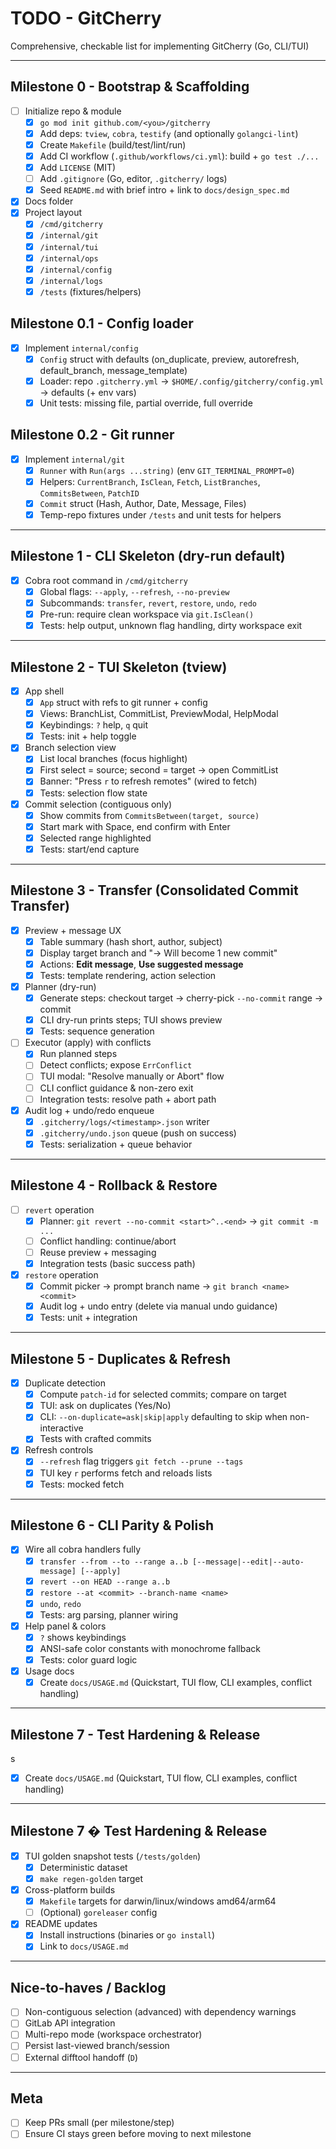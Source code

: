 # TODO - GitCherry

Comprehensive, checkable list for implementing GitCherry (Go, CLI/TUI)

---

## Milestone 0 - Bootstrap & Scaffolding

* [ ] Initialize repo & module
  * [x] `go mod init github.com/<you>/gitcherry`
  * [x] Add deps: `tview`, `cobra`, `testify` (and optionally `golangci-lint`)
  * [x] Create `Makefile` (build/test/lint/run)
  * [x] Add CI workflow (`.github/workflows/ci.yml`): build + `go test ./...`
  * [x] Add `LICENSE` (MIT)
  * [ ] Add `.gitignore` (Go, editor, `.gitcherry/` logs)
  * [x] Seed `README.md` with brief intro + link to `docs/design_spec.md`
* [x] Docs folder
* [x] Project layout
  * [x] `/cmd/gitcherry`
  * [x] `/internal/git`
  * [x] `/internal/tui`
  * [x] `/internal/ops`
  * [x] `/internal/config`
  * [x] `/internal/logs`
  * [x] `/tests` (fixtures/helpers)

## Milestone 0.1 - Config loader

* [x] Implement `internal/config`
  * [x] `Config` struct with defaults (on_duplicate, preview, autorefresh, default_branch, message_template)
  * [x] Loader: repo `.gitcherry.yml` -> `$HOME/.config/gitcherry/config.yml` -> defaults (+ env vars)
  * [x] Unit tests: missing file, partial override, full override

## Milestone 0.2 - Git runner

* [x] Implement `internal/git`
  * [x] `Runner` with `Run(args ...string)` (env `GIT_TERMINAL_PROMPT=0`)
  * [x] Helpers: `CurrentBranch`, `IsClean`, `Fetch`, `ListBranches`, `CommitsBetween`, `PatchID`
  * [x] `Commit` struct (Hash, Author, Date, Message, Files)
  * [x] Temp-repo fixtures under `/tests` and unit tests for helpers

---

## Milestone 1 - CLI Skeleton (dry-run default)

* [x] Cobra root command in `/cmd/gitcherry`
  * [x] Global flags: `--apply`, `--refresh`, `--no-preview`
  * [x] Subcommands: `transfer`, `revert`, `restore`, `undo`, `redo`
  * [x] Pre-run: require clean workspace via `git.IsClean()`
  * [x] Tests: help output, unknown flag handling, dirty workspace exit

---

## Milestone 2 - TUI Skeleton (tview)

* [x] App shell
  * [x] `App` struct with refs to git runner + config
  * [x] Views: BranchList, CommitList, PreviewModal, HelpModal
  * [x] Keybindings: `?` help, `q` quit
  * [x] Tests: init + help toggle
* [x] Branch selection view
  * [x] List local branches (focus highlight)
  * [x] First select = source; second = target -> open CommitList
  * [x] Banner: "Press `r` to refresh remotes" (wired to fetch)
  * [x] Tests: selection flow state
* [x] Commit selection (contiguous only)
  * [x] Show commits from `CommitsBetween(target, source)`
  * [x] Start mark with Space, end confirm with Enter
  * [x] Selected range highlighted
  * [x] Tests: start/end capture

---

## Milestone 3 - Transfer (Consolidated Commit Transfer)

* [x] Preview + message UX
  * [x] Table summary (hash short, author, subject)
  * [x] Display target branch and "-> Will become 1 new commit"
  * [x] Actions: **Edit message**, **Use suggested message**
  * [x] Tests: template rendering, action selection
* [x] Planner (dry-run)
  * [x] Generate steps: checkout target -> cherry-pick `--no-commit` range -> commit
  * [x] CLI dry-run prints steps; TUI shows preview
  * [x] Tests: sequence generation
* [ ] Executor (apply) with conflicts
  * [x] Run planned steps
  * [ ] Detect conflicts; expose `ErrConflict`
  * [ ] TUI modal: "Resolve manually or Abort" flow
  * [ ] CLI conflict guidance & non-zero exit
  * [ ] Integration tests: resolve path + abort path
* [x] Audit log + undo/redo enqueue
  * [x] `.gitcherry/logs/<timestamp>.json` writer
  * [x] `.gitcherry/undo.json` queue (push on success)
  * [x] Tests: serialization + queue behavior

---

## Milestone 4 - Rollback & Restore

* [ ] `revert` operation
  * [x] Planner: `git revert --no-commit <start>^..<end>` -> `git commit -m ...`
  * [ ] Conflict handling: continue/abort
  * [ ] Reuse preview + messaging
  * [x] Integration tests (basic success path)
* [x] `restore` operation
  * [x] Commit picker -> prompt branch name -> `git branch <name> <commit>`
  * [x] Audit log + undo entry (delete via manual undo guidance)
  * [x] Tests: unit + integration

---

## Milestone 5 - Duplicates & Refresh

* [x] Duplicate detection
  * [x] Compute `patch-id` for selected commits; compare on target
  * [x] TUI: ask on duplicates (Yes/No)
  * [x] CLI: `--on-duplicate=ask|skip|apply` defaulting to skip when non-interactive
  * [x] Tests with crafted commits
* [x] Refresh controls
  * [x] `--refresh` flag triggers `git fetch --prune --tags`
  * [x] TUI key `r` performs fetch and reloads lists
  * [x] Tests: mocked fetch

---

## Milestone 6 - CLI Parity & Polish

* [x] Wire all cobra handlers fully
  * [x] `transfer --from --to --range a..b [--message|--edit|--auto-message] [--apply]`
  * [x] `revert --on HEAD --range a..b`
  * [x] `restore --at <commit> --branch-name <name>`
  * [x] `undo`, `redo`
  * [x] Tests: arg parsing, planner wiring
* [x] Help panel & colors
  * [x] `?` shows keybindings
  * [x] ANSI-safe color constants with monochrome fallback
  * [x] Tests: color guard logic
* [x] Usage docs
  * [x] Create `docs/USAGE.md` (Quickstart, TUI flow, CLI examples, conflict handling)

---

## Milestone 7 - Test Hardening & Release
s
  * [x] Create `docs/USAGE.md` (Quickstart, TUI flow, CLI examples, conflict handling)

---

## Milestone 7 � Test Hardening & Release

* [x] TUI golden snapshot tests (`/tests/golden`)
  * [x] Deterministic dataset
  * [x] `make regen-golden` target
* [x] Cross-platform builds
  * [x] `Makefile` targets for darwin/linux/windows amd64/arm64
  * [ ] (Optional) `goreleaser` config
* [x] README updates
  * [x] Install instructions (binaries or `go install`)
  * [x] Link to `docs/USAGE.md`

---

## Nice-to-haves / Backlog

* [ ] Non-contiguous selection (advanced) with dependency warnings
* [ ] GitLab API integration
* [ ] Multi-repo mode (workspace orchestrator)
* [ ] Persist last-viewed branch/session
* [ ] External difftool handoff (`D`)

---

## Meta

* [ ] Keep PRs small (per milestone/step)
* [ ] Ensure CI stays green before moving to next milestone
